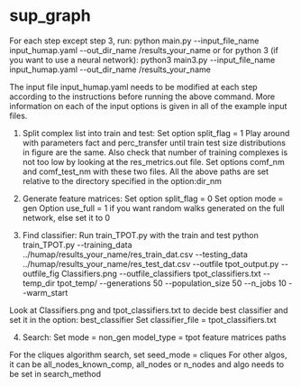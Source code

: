 # sup_graph
For each step except step 3, run: 
python main.py --input_file_name input_humap.yaml --out_dir_name /results_your_name
or for python 3 (if you want to use a neural network):
python3 main3.py --input_file_name input_humap.yaml --out_dir_name /results_your_name 

The input file input_humap.yaml needs to be modified at each step according to the instructions before running the above command.
More information on each of the input options is given in all of the example input files. 

1. Split complex list into train and test:
Set option split_flag = 1
Play around with parameters fact and perc_transfer until train test size distributions in figure are the same. Also check that number of training complexes is not too low by looking at the res_metrics.out file.
Set options comf_nm and comf_test_nm with these two files. All the above paths are set relative to the directory specified in the option:dir_nm

2. Generate feature matrices:
Set option split_flag = 0
Set option mode = gen
Option use_full = 1 if you want random walks generated on the full network, else set it to 0

3. Find classifier:
Run train_TPOT.py with the train and test 
python train_TPOT.py --training_data ../humap/results_your_name/res_train_dat.csv --testing_data ../humap/results_your_name/res_test_dat.csv --outfile tpot_output.py --outfile_fig Classifiers.png --outfile_classifiers tpot_classifiers.txt --temp_dir tpot_temp/ --generations 50 --population_size 50 --n_jobs 10 --warm_start

Look at Classifiers.png and tpot_classifiers.txt to decide best classifier and set it in the option: best_classifier
Set classifier_file = tpot_classifiers.txt

4. Search:
Set mode = non_gen 
model_type = tpot
feature matrices paths

For the cliques algorithm search, set seed_mode = cliques
For other algos, it can be all_nodes_known_comp, all_nodes or n_nodes and algo needs to be set in search_method